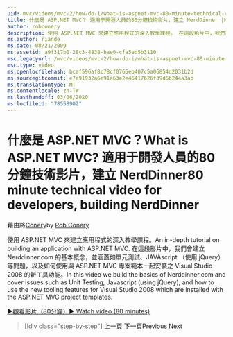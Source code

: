 ```yaml
---
uid: mvc/videos/mvc-2/how-do-i/what-is-aspnet-mvc-80-minute-technical-video-for-developers-building-nerddinner
title: 什麼是 ASP.NET MVC？ 適用于開發人員的80分鐘技術影片，建立 NerdDinner |Microsoft Docs
author: robconery
description: 使用 ASP.NET MVC 來建立應用程式的深入教學課程。 在這段影片中，我們將建立 Nerddinner.com 的基本概念，並涵蓋一些問題，例如單元測試,。
ms.author: riande
ms.date: 08/21/2009
ms.assetid: a9f317b0-28c3-4838-bae0-cfa5ed5b3110
msc.legacyurl: /mvc/videos/mvc-2/how-do-i/what-is-aspnet-mvc-80-minute-technical-video-for-developers-building-nerddinner
msc.type: video
ms.openlocfilehash: bcaf596af8c78cf0765eb407c5a06854d2031b2d
ms.sourcegitcommit: e7e91932a6e91a63e2e46417626f39d6b244a3ab
ms.translationtype: MT
ms.contentlocale: zh-TW
ms.lasthandoff: 03/06/2020
ms.locfileid: "78558902"
---
```

# <a name="what-is-aspnet-mvc-80-minute-technical-video-for-developers-building-nerddinner"></a><span data-ttu-id="b4120-105">什麼是 ASP.NET MVC？</span><span class="sxs-lookup"><span data-stu-id="b4120-105">What is ASP.NET MVC?</span></span> <span data-ttu-id="b4120-106">適用于開發人員的80分鐘技術影片，建立 NerdDinner</span><span class="sxs-lookup"><span data-stu-id="b4120-106">80 minute technical video for developers, building NerdDinner</span></span>

<span data-ttu-id="b4120-107">藉由將[Conery](https://github.com/robconery)</span><span class="sxs-lookup"><span data-stu-id="b4120-107">by [Rob Conery](https://github.com/robconery)</span></span>

<span data-ttu-id="b4120-108">使用 ASP.NET MVC 來建立應用程式的深入教學課程。</span><span class="sxs-lookup"><span data-stu-id="b4120-108">An in-depth tutorial on building an application with ASP.NET MVC.</span></span> <span data-ttu-id="b4120-109">在這段影片中，我們會建立 Nerddinner.com 的基本概念，並涵蓋如單元測試、JAVAscript （使用 jQuery）等問題，以及如何使用與 ASP.NET MVC 專案範本一起安裝之 Visual Studio 2008 的新工具功能。</span><span class="sxs-lookup"><span data-stu-id="b4120-109">In this video we build the basics of Nerddinner.com and cover issues such as Unit Testing, Javascript (using jQuery), and how to use the new tooling features for Visual Studio 2008 which are installed with the ASP.NET MVC project templates.</span></span>

[<span data-ttu-id="b4120-110">&#9654;觀看影片（80分鐘）</span><span class="sxs-lookup"><span data-stu-id="b4120-110">&#9654; Watch video (80 minutes)</span></span>](https://channel9.msdn.com/Blogs/ASP-NET-Site-Videos/what-is-aspnet-mvc-80-minute-technical-video-for-developers-building-nerddinner)

> [!div class="step-by-step"]
> <span data-ttu-id="b4120-111">[上一頁](displaying-a-table-of-database-data.md)
> [下一頁](why-aspnet-mvc-3-minute-overview-video-for-decision-makers.md)</span><span class="sxs-lookup"><span data-stu-id="b4120-111">[Previous](displaying-a-table-of-database-data.md)
[Next](why-aspnet-mvc-3-minute-overview-video-for-decision-makers.md)</span></span>
